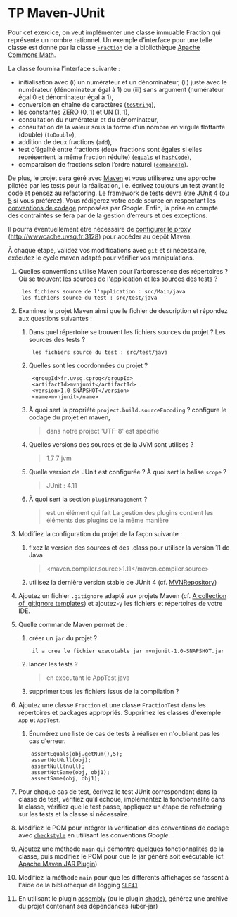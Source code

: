 # TP Maven-JUnit

Pour cet exercice, on veut implémenter une classe immuable Fraction qui représente un nombre rationnel.
Un exemple d’interface pour une telle classe est donné par la classe [`Fraction`](https://commons.apache.org/proper/commons-math/javadocs/api-3.6.1/org/apache/commons/math3/fraction/Fraction.html) de la bibliothèque [Apache Commons Math](https://commons.apache.org/proper/commons-math/).

La classe fournira l’interface suivante :
*   initialisation avec (i) un numérateur et un dénominateur, (ii) juste avec le numérateur (dénominateur égal à 1) ou (iii) sans argument (numérateur égal 0 et dénominateur égal à 1),
*   conversion en chaîne de caractères ([`toString`](https://docs.oracle.com/en/java/javase/11/docs/api/java.base/java/lang/Object.html#toString())),
*   les constantes ZERO (0, 1) et UN (1, 1),
*   consultation du numérateur et du dénominateur,
*   consultation de la valeur sous la forme d’un nombre en virgule flottante (double) (`toDouble`),
*   addition de deux fractions (`add`),
*   test d’égalité entre fractions (deux fractions sont égales si elles représentent la même fraction réduite) ([`equals`](https://docs.oracle.com/en/java/javase/11/docs/api/java.base/java/lang/Object.html#equals(java.lang.Object)) et [`hashCode`](https://docs.oracle.com/en/java/javase/11/docs/api/java.base/java/lang/Object.html#hashCode())),
*   comparaison de fractions selon l’ordre naturel ([`compareTo`](https://docs.oracle.com/en/java/javase/11/docs/api/java.base/java/lang/Comparable.html)).

De plus, le projet sera géré avec [Maven](https://maven.apache.org/) et vous utiliserez une approche pilotée par les tests pour la réalisation, i.e. écrivez toujours un test avant le code et pensez au refactoring.
Le framework de tests devra être [JUnit 4](https://junit.org/junit4/) (ou [5](https://junit.org/junit5/) si vous préférez).
Vous rédigerez votre code source en respectant les [conventions de codage](https://google.github.io/styleguide/javaguide.html) proposées par _Google_.
Enfin, la prise en compte des contraintes se fera par de la gestion d’erreurs et des exceptions.


Il pourra éventuellement être nécessaire de [configurer le proxy](http://maven.apache.org/guides/mini/guide-proxies.html) (http://wwwcache.uvsq.fr:3128) pour accéder au dépôt Maven.

À chaque étape, validez vos modifications avec `git` et si nécessaire, exécutez le cycle maven adapté pour vérifier vos manipulations.

1. Quelles conventions utilise Maven pour l’arborescence des répertoires ?
    Où se trouvent les sources de l'application et les sources des tests ?
    ``` utilise le fichier pom.xml
     les fichiers source de l'application : src/Main/java
     les fichiers source du test : src/test/java
   ```
   
2. Examinez le projet Maven ainsi que le fichier de description et répondez aux questions suivantes :
    1. Dans quel répertoire se trouvent les fichiers sources du projet ? Les sources des tests ?
       ``` les fichiers source du projet : src/Main/java
        les fichiers source du test : src/test/java
       ```
       
    2. Quelles sont les coordonnées du projet ?
       ``` <modelVersion>4.0.0</modelVersion>
        <groupId>fr.uvsq.cprog</groupId>
        <artifactId>mvnjunit</artifactId>
        <version>1.0-SNAPSHOT</version>
        <name>mvnjunit</name>
       ```
    3. À quoi sert la propriété `project.build.sourceEncoding` ?
        configure le codage du projet en maven, 
        > dans notre project 'UTF-8' est specifie
    5. Quelles versions des sources et de la JVM sont utilisés ?
        > 1.7 7 jvm
    6. Quelle version de JUnit est configurée ? À quoi sert la balise `scope` ?
       > JUnit : 4.11
    7. À quoi sert la section `pluginManagement` ?
       > est un élément qui fait La gestion des plugins contient les éléments des plugins de la même manière
3. Modifiez la configuration du projet de la façon suivante :
    1. fixez la version des sources et des .class pour utiliser la version 11 de Java
       > <maven.compiler.source>1.11</maven.compiler.source>
    2. utilisez la dernière version stable de JUnit 4 (cf. [MVNRepository](https://mvnrepository.com/))
4. Ajoutez un fichier `.gitignore` adapté aux projets Maven (cf. [A collection of .gitignore templates](https://github.com/github/gitignore)) et ajoutez-y les fichiers et répertoires de votre IDE.
5. Quelle commande Maven permet de :
    1. créer un `jar` du projet ?
        ``` mvn package
         il a cree le fichier executable jar mvnjunit-1.0-SNAPSHOT.jar
       ```
    2. lancer les tests ?
        > en executant le AppTest.java
    3. supprimer tous les fichiers issus de la compilation ?
6. Ajoutez une classe `Fraction` et une classe `FractionTest` dans les répertoires et packages appropriés.
    Supprimez les classes d'exemple `App` et `AppTest`.
   1. Énumérez une liste de cas de tests à réaliser en n'oubliant pas les cas d'erreur.
   ``` assertTrue( true );
       assertEquals(obj.getNum(),5);
       assertNotNull(obj);
       assertNull(null);
       assertNotSame(obj, obj1);
       assertSame(obj, obj1);
   ```
7. Pour chaque cas de test, écrivez le test JUnit correspondant dans la classe de test, vérifiez qu’il échoue,
implémentez la fonctionnalité dans la classe, vérifiez que le test passe, appliquez un étape de refactoring sur les tests et la classe si nécessaire.
8. Modifiez le POM pour intégrer la vérification des conventions de codage avec [`checkstyle`](http://maven.apache.org/plugins/maven-checkstyle-plugin/) en utilisant les conventions _Google_.
9. Ajoutez une méthode `main` qui démontre quelques fonctionnalités de la classe, puis modifiez le POM pour que le jar généré soit exécutable (cf. [Apache Maven JAR Plugin](https://maven.apache.org/plugins/maven-jar-plugin/index.html))
10. Modifiez la méthode `main` pour que les différents affichages se fassent à l'aide de la bibliothèque de logging [`SLF4J`](http://www.slf4j.org/)
11. En utilisant le plugin [assembly](https://maven.apache.org/plugins/maven-assembly-plugin/) (ou le plugin [shade](https://maven.apache.org/plugins/maven-shade-plugin/)), générez une archive du projet contenant ses dépendances (uber-jar)
